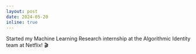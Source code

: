 ```yaml
---
layout: post
date: 2024-05-20
inline: true
---
```


Started my Machine Learning Research internship at the Algorithmic Identity team at Netflix! 🎬
